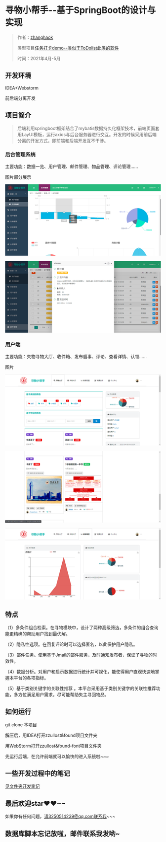 # 寻物小帮手--基于SpringBoot的设计与实现

> 作者：[zhanghaok](https://github.com/zhanghaok)
> 
> 类型项目[任务打卡demo--类似于ToDolist此类的软件](https://github.com/zhanghaok/dailytask)
> 
> 时间：2021年4月-5月



## 开发环境

IDEA+Webstorm

前后端分离开发

## 项目简介

> 后端利用springboot框架结合了mybatis数据持久化框架技术，前端页面套用LayUI模板，运行axios与后台服务器进行交互。开发的时候采用前后端分离的开发方式，即前端和后端开发互不干涉。

### 后台管理系统

主要功能：数据一览、用户管理、邮件管理、物品管理、评论管理......

图片部分展示

![image-20220303230254945](./img/image-20220303230254945.png)

![image-20220303230321132](./img/image-20220303230321132.png)



### 用户端

主要功能：失物寻物大厅、收件箱、发布启事、评论、查看详情、认领......

图片

![image-20220303230437328](./img/image-20220303230437328.png)

![image-20220303230452585](./img/image-20220303230452585.png)

![image-20220303230507954](./img/image-20220303230507954.png)



## 特点

（1）多条件组合检索。在寻物模块中，设计了两种高级筛选，多条件的组合查询能更精确的帮助用户找到最优解。

（2）隐私性选项。在回复评论时可以选择匿名，以此保护用户隐私。

（3）邮件任务。使用基于Jmail的邮件服务，及时通知发布者，保证了寻物的时效性。

（4）数据分析。对用户和启示数据进行统计并可视化，能使得用户直观快速地掌握本平台的各项指标。

（5）基于类别关键字的关联性推荐 。本平台采用基于类别关键字的关联性推荐功能，多方位满足用户需求，尽可能帮助失主寻回物品。

## 如何运行

git clone 本项目

解压后，用IDEA打开zzullost&found项目文件夹

用WebStorm打开zzullost&found-font项目文件夹

先运行后端，在允许前端就可以愉快的进入系统啦~~~

## 一些开发过程中的笔记

[见文件夹开发笔记](https://github.com/zhanghaok/LostAndFoundSystem/tree/main/%E6%88%91%E7%9A%84%E9%A1%B9%E7%9B%AE%E5%BC%80%E5%8F%91%E7%AC%94%E8%AE%B0)

## 最后欢迎star♥♥~~

如果你有任何问题，请3250514239@qq.com联系我~~~



## 数据库脚本忘记放啦，邮件联系我发哟~

